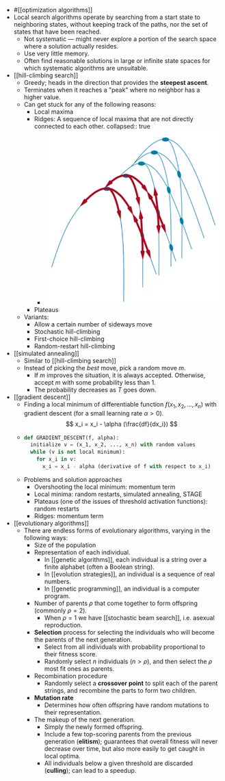 - #[[optimization algorithms]]
- Local search algorithms operate by searching from a start state to neighboring states, without keeping track of the paths, nor the set of states that have been reached.
	- Not systematic — might never explore a portion of the search space where a solution actually resides.
	- Use very little memory.
	- Often find reasonable solutions in large or infinite state spaces for which systematic algorithms are unsuitable.
- [[hill-climbing search]]
	- Greedy; heads in the direction that provides the **steepest ascent**.
	- Terminates when it reaches a "peak" where no neighbor has a higher value.
	- Can get stuck for any of the following reasons:
		- Local maxima
		- Ridges: A sequence of local maxima that are not directly connected to each other.
		  collapsed:: true
			- ![image.png](../assets/image_1666665576616_0.png)
		- Plateaus
	- Variants:
		- Allow a certain number of sideways move
		- Stochastic hill-climbing
		- First-choice hill-climbing
		- Random-restart hill-climbing
- [[simulated annealing]]
	- Similar to [[hill-climbing search]]
	- Instead of picking the *best* move, pick a random move $m$.
		- If $m$ improves the situation, it is always accepted. Otherwise, accept $m$ with some probability less than 1.
		- The probability decreases as $T$ goes down.
- [[gradient descent]]
	- Finding a local minimum of differentiable function $f(x_1, x_2, \dots, x_n)$ with gradient descent (for a small learning rate $\alpha > 0$).
	  $$
	  x_i = x_i - \alpha (\frac{df}{dx_i})
	  $$
	- ```python
	  def GRADIENT_DESCENT(f, alpha):
	    initialize v = (x_1, x_2, ..., x_n) with random values
	    while (v is not local minimum):
	      for x_i in v:
	        x_i = x_i - alpha (derivative of f with respect to x_i)
	  ```
	- Problems and solution approaches
		- Overshooting the local minimum: momentum term
		- Local minima: random restarts, simulated annealing, STAGE
		- Plateaus (one of the issues of threshold activation functions): random restarts
		- Ridges: momentum term
- [[evolutionary algorithms]]
	- There are endless forms of evolutionary algorithms, varying in the following ways:
		- Size of the population
		- Representation of each individual.
			- In [[genetic algorithms]], each individual is a string over a finite alphabet (often a Boolean string).
			- In [[evolution strategies]], an individual is a sequence of real numbers.
			- In [[genetic programming]], an individual is a computer program.
		- Number of parents $\rho$ that come together to form offspring (commonly $\rho = 2$).
			- When $\rho = 1$ we have [[stochastic beam search]], i.e. asexual reproduction.
		- **Selection** process for selecting the individuals who will become the parents of the next generation.
			- Select from all individuals with probability proportional to their fitness score.
			- Randomly select $n$ individuals $(n > \rho)$, and then select the $\rho$ most fit ones as parents.
		- Recombination procedure
			- Randomly select a **crossover point** to split each of the parent strings, and recombine the parts to form two children.
		- **Mutation rate**
			- Determines how often offspring have random mutations to their representation.
		- The makeup of the next generation.
			- Simply the newly formed offspring.
			- Include a few top-scoring parents from the previous generation (**elitism**); guarantees that overall fitness will never decrease over time, but also more easily to get caught in local optima.
			- All individuals below a given threshold are discarded (**culling**); can lead to a speedup.